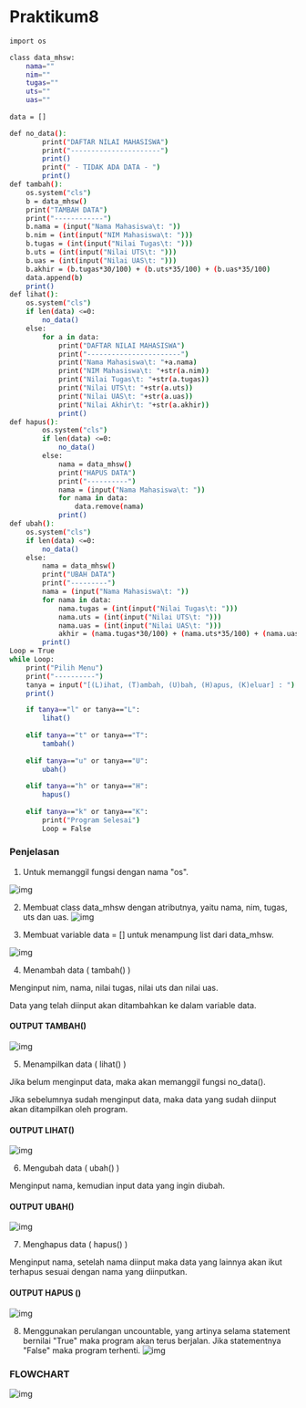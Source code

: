# Praktikum8
```sh
import os

class data_mhsw:
    nama=""
    nim=""
    tugas=""
    uts=""
    uas=""
    
data = []

def no_data():
        print("DAFTAR NILAI MAHASISWA")
        print("----------------------")
        print()
        print(" - TIDAK ADA DATA - ")
        print()
def tambah():
    os.system("cls")
    b = data_mhsw()
    print("TAMBAH DATA")
    print("------------")
    b.nama = (input("Nama Mahasiswa\t: "))
    b.nim = (int(input("NIM Mahasiswa\t: ")))
    b.tugas = (int(input("Nilai Tugas\t: ")))
    b.uts = (int(input("Nilai UTS\t: ")))
    b.uas = (int(input("Nilai UAS\t: ")))
    b.akhir = (b.tugas*30/100) + (b.uts*35/100) + (b.uas*35/100) 
    data.append(b)
    print()
def lihat():
    os.system("cls")
    if len(data) <=0:
        no_data()     
    else:
        for a in data:
            print("DAFTAR NILAI MAHASISWA")
            print("-----------------------")
            print("Nama Mahasiswa\t: "+a.nama)
            print("NIM Mahasiswa\t: "+str(a.nim))
            print("Nilai Tugas\t: "+str(a.tugas))
            print("Nilai UTS\t: "+str(a.uts))
            print("Nilai UAS\t: "+str(a.uas))
            print("Nilai Akhir\t: "+str(a.akhir))
            print()
def hapus():
        os.system("cls")
        if len(data) <=0:
            no_data()
        else:
            nama = data_mhsw()
            print("HAPUS DATA")
            print("----------")
            nama = (input("Nama Mahasiswa\t: "))
            for nama in data:
                data.remove(nama)
            print()
def ubah():
    os.system("cls")
    if len(data) <=0:
        no_data()
    else:
        nama = data_mhsw()
        print("UBAH DATA")
        print("---------")
        nama = (input("Nama Mahasiswa\t: "))
        for nama in data:
            nama.tugas = (int(input("Nilai Tugas\t: ")))
            nama.uts = (int(input("Nilai UTS\t: ")))
            nama.uas = (int(input("Nilai UAS\t: ")))
            akhir = (nama.tugas*30/100) + (nama.uts*35/100) + (nama.uas*35/100)
        print()
Loop = True
while Loop:
    print("Pilih Menu")
    print("----------")
    tanya = input("[(L)ihat, (T)ambah, (U)bah, (H)apus, (K)eluar] : ")
    print()

    if tanya=="l" or tanya=="L":
        lihat()
    
    elif tanya=="t" or tanya=="T":
        tambah()
    
    elif tanya=="u" or tanya=="U":
        ubah()
    
    elif tanya=="h" or tanya=="H":
        hapus()
    
    elif tanya=="k" or tanya=="K":
        print("Program Selesai")
        Loop = False
```
### Penjelasan
1. Untuk memanggil fungsi dengan nama "os".

![img](ss/Screenshot%20(58).png)

2. Membuat class data_mhsw dengan atributnya, yaitu nama, nim, tugas, uts dan uas.
![img](ss/Screenshot%20(59).png)

3. Membuat variable data = [] untuk menampung list dari data_mhsw.

![img](ss/Screenshot%20(60).png)

4. Menambah data ( tambah() )

Menginput nim, nama, nilai tugas, nilai uts dan nilai uas.

Data yang telah diinput akan ditambahkan ke dalam variable data.
#### OUTPUT TAMBAH()
![img](ss/Screenshot%20(50).png)

5. Menampilkan data ( lihat() )

Jika belum menginput data, maka akan memanggil fungsi no_data().

Jika sebelumnya sudah menginput data, maka data yang sudah diinput akan ditampilkan oleh program.
#### OUTPUT LIHAT()
![img](ss/Screenshot%20(54).png)

6. Mengubah data ( ubah() )

Menginput nama, kemudian input data yang ingin diubah.
#### OUTPUT UBAH()
![img](ss/Screenshot%20(53).png)

7. Menghapus data ( hapus() )

Menginput nama, setelah nama diinput maka data yang lainnya akan ikut terhapus sesuai dengan nama yang diinputkan.
#### OUTPUT HAPUS ()
![img](ss/Screenshot%20(56).png)

8. Menggunakan perulangan uncountable, yang artinya selama statement bernilai "True" maka program akan terus berjalan. Jika statementnya "False" maka program terhenti.
![img](ss/Screenshot%20(62).png)

### FLOWCHART 
![img](ss/Flowchart.jpeg)

